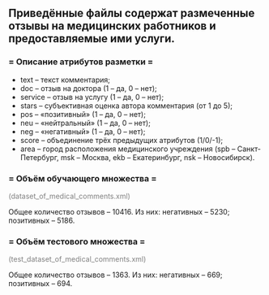 <h2>Приведённые файлы содержат размеченные отзывы на медицинских работников и предоставляемые ими услуги.</h2>

<h3>= Описание атрибутов разметки =</h3>
<ul>
<li>text – текст комментария;</li>
<li>doc – отзыв на доктора (1 – да, 0 – нет);</li>
<li>service – отзыв на услугу (1 – да, 0 – нет);</li>
<li>stars – субъективная оценка автора комментария (от 1 до 5);</li>
<li>pos – «позитивный» (1 – да, 0 – нет);</li>
<li>neu – «нейтральный» (1 – да, 0 – нет);</li>
<li>neg – «негативный» (1 – да, 0 – нет);</li>
<li>score – объединение трёх предыдущих атрибутов (1/0/-1);</li>
<li>area – город расположения медицинского учреждения (spb – Санкт-Петербург, msk – Москва, ekb – Екатеринбург, nsk – Новосибирск).</li>
</ul>


<h3>= Объём обучающего множества =</h3>
<p style="color:grey;">(dataset_of_medical_comments.xml)</p>

<p>Общее количество отзывов – 10416. Из них:
  негативных – 5230; позитивных – 5186.</p>


<h3>= Объём тестового множества =</h3>
<p style="color:grey;">(test_dataset_of_medical_comments.xml)</p>

<p>Общее количество отзывов – 1363. Из них: 
  негативных – 669; позитивных – 694.</p>
